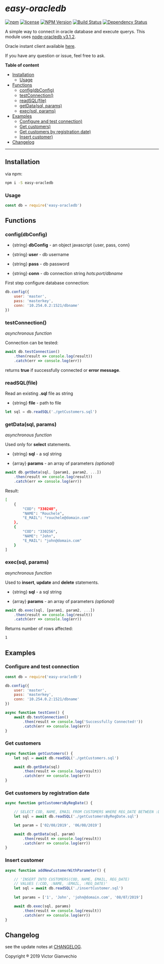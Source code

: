# *easy-oracledb*

[![npm](https://img.shields.io/npm/dt/easy-oracledb.svg)](https://www.npmjs.com/package/easy-oracledb)
[![license](https://img.shields.io/npm/l/easy-oracledb.svg)](https://github.com/victorgianvechio/easy-oracledb/blob/master/LICENSE)
[![NPM Version](https://badge.fury.io/js/easy-oracledb.svg?style=flat)](https://npmjs.org/package/easy-oracledb)
[![Build Status](https://travis-ci.org/victorgianvechio/easy-oracledb.svg?branch=master)](https://travis-ci.org/victorgianvechio/easy-oracledb)
[![Dependency Status](https://david-dm.org/victorgianvechio/easy-oracledb.svg)](https://david-dm.org/victorgianvechio/easy-oracledb)

A simple way to connect in oracle database and execute querys. This module uses [node-oracledb v3.1.2](https://github.com/oracle/node-oracledb/tree/v3.1.2).

Oracle instant client available [here](https://www.oracle.com/technetwork/topics/winsoft-085727.html).

If you have any question or issue, feel free to ask.

**Table of content**

-   [Installation](#installation)
    -   [Usage](#usage)
-   [Functions](#functions)
    -   [config(dbConfig)](#configdbconfig)
    -   [testConnection()](#testconnection)
    -   [readSQL(file)](#readsqlfile)
    -   [getData(sql, params)](#getdatasql-params)
    -   [exec(sql, params)](#execsql-params)
-   [Examples](#examples)
    -   [Configure and test connection)](#configure-and-test-connection)
    -   [Get customers)](#get-customers)
    -   [Get customers by registration date)](#get-customers-by-registration-date)
    -   [Insert customer)](#insert-customers)
-   [Changelog](changelog)

---

## Installation

via npm:

```sh
npm i -S easy-oracledb
```

### Usage

```javascript
const db = require('easy-oracledb')
```

## Functions

### config(dbConfig)

-   {string} **dbConfig** - an object javascript {user, pass, conn}

-   {string} **user** - db username

-   {string} **pass** - db password

-   {string} **conn** - db connection string _hots:port/dbname_

First step configure database connection:

```javascript
db.config({
    user: 'master', 
    pass: 'masterkey', 
    conn: '10.254.0.2:1521/dbname'
})
```

### testConnection()

_asynchronous function_

Connection can be tested:

```javascript
await db.testConnection()
    .then(result => console.log(result))
    .catch(err => console.log(err))
```

returns **true** if successfully connected or **error message**.

### readSQL(file)

Read an existing **.sql** file as string

-   {string} **file** - path to file

```javascript
let sql = db.readSQL('./getCustomers.sql')
```

### getData(sql, params)

_asynchronous function_

Used only for **select** statements.

-   {string} **sql** - a sql string

-   {array} **params** - an array of parameters _(optional)_

```javascript
await db.getData(sql, [param1, param2, ...])
    .then(result => console.log(result))
    .catch(err => console.log(err))
```

Result:

```sh
[ 
    { 
        "COD": "330248",
        "NAME": "Rouchele",
        "E_MAIL": "rouchele@domain.com" 
    },
    { 
        "COD": "330256",
        "NAME": "John",
        "E_MAIL": "john@domain.com" 
    } 
]
```

### exec(sql, params)

_asynchronous function_

Used to **insert**, **update** and **delete** statements.

-   {string} **sql** - a sql string

-   {array} **params** - an array of parameters _(optional)_

```javascript
await db.exec(sql, [param1, param2, ...])
    .then(result => console.log(result))
    .catch(err => console.log(err))
```

Returns number of rows affected:

```sh
1
```

## Examples

### Configure and test connection

```javascript
const db = require('easy-oracledb')

db.config({
    user: 'master', 
    pass: 'masterkey', 
    conn: '10.254.0.2:1521/dbname'
})

async function testConn() {
    await db.testConnection()
        .then(result => console.log('Successfully Connected!'))
        .catch(err => console.log(err))
}
```

### Get customers

```javascript
async function getCustomers() {    
    let sql = await db.readSQL('./getCustomers.sql')

    await db.getData(sql)
        .then(result => console.log(result))
        .catch(err => console.log(err))
}
```

### Get customers by registration date

```javascript
async function getCustomersByRegDate() {

    // SELECT COD, NAME, EMAIL FROM CUSTOMERS WHERE REG_DATE BETWEEN :DATE1 AND DATE2'
    let sql = await db.readSQL('./getCustomersByRegDate.sql')

    let param = ['02/08/2019', '06/08/2019']

    await db.getData(sql, param)
        .then(result => console.log(result))
        .catch(err => console.log(err))
}
```

### Insert customer

```javascript
async function addNewCustomerWithParameter() {

    // 'INSERT INTO CUSTOMERS(COD, NAME, EMAIL, REG_DATE) 
    // VALUES (:COD, :NAME, :EMAIL, :REG_DATE)'
    let sql = await db.readSQL('./insertCustomer.sql')
     
    let params = ['1', 'John', 'john@domain.com', '08/07/2019']

    await db.exec(sql, params)
        .then(result => console.log(result))
        .catch(err => console.log(err))
}
```

## Changelog

see the update notes at [CHANGELOG](https://github.com/victorgianvechio/easy-oracledb/blob/master/CHANGELOG.md).

Copyright ® 2019 Victor Gianvechio

